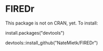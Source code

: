 # FIREDr

This package is not on CRAN, yet. To install:

install.packages("devtools")

devtools::install_github("NateMietk/FIREDr")

